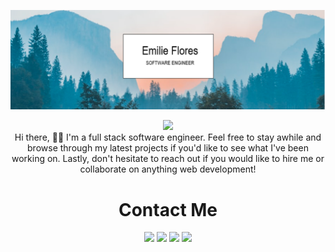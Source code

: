 
![Web Development](https://github.com/EmilieFlores/EmilieFlores/blob/main/myBanner.PNG)


<p align="center">
    <img src="https://readme-typing-svg.herokuapp.com?size=35&duration=5500&color=164C78&vCenter=true&center=true&width=460&lines=I'm+Emilie+Flores;Software+Engineer">
<br>
Hi there, 👋🏽  I'm a full stack software engineer. Feel free to stay awhile and browse through my latest projects if you'd like to see what I've been working on. Lastly, don't hesitate to reach out if you would like to hire me or collaborate on anything web development!

</p>

<!-- SOCIALS -->
<h1 align="center">Contact Me</h1>
  <p align="center">   
    <a href=" https://www.linkedin.com/in/emilie-flores-635b1923a/"><img src="https://img.shields.io/badge/LinkedIn-164C78?style=plastic&logo=linkedin" height=25></a>
    <a href="mailto:codingtime0000@gmail.com "><img src="https://img.shields.io/badge/Email-164C78?style=plastic&logo=gmail" height=25></a>
    <a href=" https://twitter.com/Emilie010101010_"><img src="https://img.shields.io/badge/Twitter-164C78?&style=plastic&logo=twitter" height=25></a>   
    <a href=" https://www.codewars.com/users/EmilieFlores"><img src="https://img.shields.io/badge/Codewars-164C78?style=plastic&logo=Codewars&logoColor=B1361E" height=25></a>
  </p>
